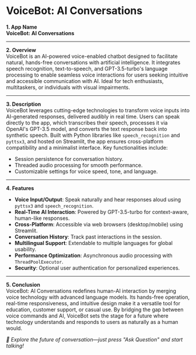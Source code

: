 # VoiceBot: AI Conversations

**1. App Name**  
**VoiceBot: AI Conversations**  

---

**2. Overview**  
VoiceBot is an AI-powered voice-enabled chatbot designed to facilitate natural, hands-free conversations with artificial intelligence. It integrates speech recognition, text-to-speech, and GPT-3.5-turbo's language processing to enable seamless voice interactions for users seeking intuitive and accessible communication with AI. Ideal for tech enthusiasts, multitaskers, or individuals with visual impairments.

---

**3. Description**  
VoiceBot leverages cutting-edge technologies to transform voice inputs into AI-generated responses, delivered audibly in real time. Users can speak directly to the app, which transcribes their speech, processes it via OpenAI's GPT-3.5 model, and converts the text response back into synthetic speech. Built with Python libraries like `speech_recognition` and `pyttsx3`, and hosted on Streamlit, the app ensures cross-platform compatibility and a minimalist interface. Key functionalities include:  
- Session persistence for conversation history.  
- Threaded audio processing for smooth performance.  
- Customizable settings for voice speed, tone, and language.  

---

**4. Features**  
- **Voice Input/Output**: Speak naturally and hear responses aloud using `pyttsx3` and `speech_recognition`.  
- **Real-Time AI Interaction**: Powered by GPT-3.5-turbo for context-aware, human-like responses.  
- **Cross-Platform**: Accessible via web browsers (desktop/mobile) using Streamlit.  
- **Conversation History**: Track past interactions in the session.  
- **Multilingual Support**: Extendable to multiple languages for global usability.  
- **Performance Optimization**: Asynchronous audio processing with `ThreadPoolExecutor`.  
- **Security**: Optional user authentication for personalized experiences.  

---

**5. Conclusion**  
VoiceBot: AI Conversations redefines human-AI interaction by merging voice technology with advanced language models. Its hands-free operation, real-time responsiveness, and intuitive design make it a versatile tool for education, customer support, or casual use. By bridging the gap between voice commands and AI, VoiceBot sets the stage for a future where technology understands and responds to users as naturally as a human would.  

*🚀 Explore the future of conversation—just press "Ask Question" and start talking!*
